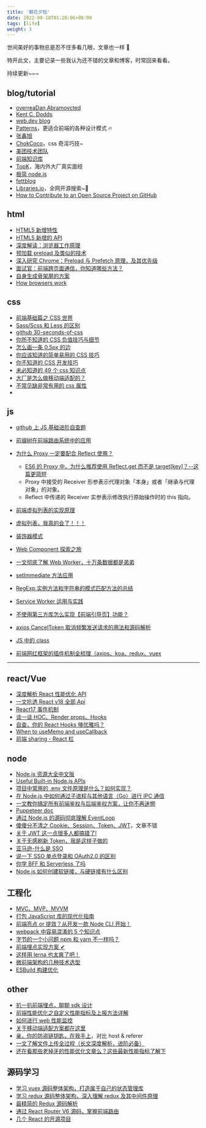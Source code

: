 ```yaml
---
title: '朝花夕拾'
date: 2022-08-18T01:28:06+08:00
tags: [life]
weight: 3
---
```


世间美好的事物总是忍不住多看几眼，文章也一样 🌹

特开此文，主要记录一些我认为还不错的文章和博客，时常回来看看。

持续更新~~~

## blog/tutorial

- [overreaDan Abramovcted](https://overreacted.io/)
- [Kent C. Dodds](https://kentcdodds.com/)
- [web.dev blog](https://web.dev/blog/)
- [Patterns](https://www.patterns.dev/posts/)，更适合前端的各种设计模式 🔥
- [张鑫旭](https://www.zhangxinxu.com/)
- [ChokCoco](https://www.cnblogs.com/coco1s/)，css 奇淫巧技~
- [美团技术团队](https://tech.meituan.com/)
- [前端知识库](https://www.html5iq.com/index.html)
- [TopK](https://osjobs.net/topk/)，海内外大厂真实面经
- [极简 node.js](https://www.yuque.com/sunluyong/node/what-is-node)
- [fettblog](https://fettblog.eu/guides/)
- [Libraries.io](https://libraries.io/)，全网开源搜索~🐂
- [How to Contribute to an Open Source Project on GitHub](https://egghead.io/courses/how-to-contribute-to-an-open-source-project-on-github)

## html

- [HTML5 新增特性](https://www.cnblogs.com/sarah-wen/p/10767178.html)
- [HTML5 新增的 API](https://www.cnblogs.com/yangpeixian/p/11367193.html)
- [深度解读：浏览器工作原理](https://segmentfault.com/a/1190000022633988?_ea=44436475)
- [预加载 preload 及类似的技术](http://eux.baidu.com/blog/fe/link-preload-%E6%A0%87%E7%AD%BE)
- [深入研究 Chrome：Preload 与 Prefetch 原理，及其优先级](https://mp.weixin.qq.com/s?__biz=MzUxMzcxMzE5Ng==&mid=2247485614&idx=1&sn=b25bac7cfbb02bdcab76b41f10a4bffb&source=41#wechat_redirect)
- [面试官：前端跨页面通信，你知道哪些方法？](https://juejin.cn/post/6844903811232825357)
- [自身生成骨架屏的方案](https://mdnice.com/writing/bb3aaf5c613d4e0a9cc86ee2244754df)
- [How browsers work](https://web.dev/howbrowserswork/)

## css

- [前端基础篇之 CSS 世界](https://juejin.cn/post/6844903894313598989)
- [Sass/Scss 和 Less 的区别](https://www.cnblogs.com/wangpenghui522/p/5467560.html)
- [github 30-seconds-of-css](https://github.com/30-seconds/30-seconds-of-css)
- [你所不知道的 CSS 负值技巧与细节](https://juejin.cn/post/6844903908440014861)
- [怎么画一条 0.5px 的边](https://zhuanlan.zhihu.com/p/34908005)
- [你应该知道的简单易用的 CSS 技巧](https://mp.weixin.qq.com/s/TknFflTIdtes8-khLUN35A)
- [你不知道的 CSS 开发技巧](https://mp.weixin.qq.com/s/tl4YJDq-xfhdPaJV6O5pxw)
- [未必知道的 49 个 css 知识点](https://github.com/qdlaoyao/css-gif)
- [大厂是怎么做移动端适配的？](https://mp.weixin.qq.com/s/uxHEIupg-sYbqtmSnFiOnQ)
- [不常见缺非常有用的 css 属性](https://segmentfault.com/a/1190000022851543)
- [](https://mp.weixin.qq.com/s/IrV0-v3v5Cl969yFCI58Rg)

## js

- [github 上 JS 基础进阶自查题](https://github.com/lydiahallie/javascript-questions)
- [前缀树在前端路由系统中的应用](https://mp.weixin.qq.com/s/8G8CvZAzRNnhsfF6WZoKWg)
- [为什么 Proxy 一定要配合 Reflect 使用？](https://juejin.cn/post/7080916820353351688)

  - [ES6 的 Proxy 中，为什么推荐使用 Reflect.get 而不是 target[key]？--这篇更简短](https://juejin.cn/post/7050489628062646286)
  - Proxy 中接受的 Receiver 形参表示代理对象「本身」或者「继承与代理对象」的对象。
  - Reflect 中传递的 Receiver 实参表示修改执行原始操作时的 this 指向。

- [前端虚拟列表的实现原理](https://mp.weixin.qq.com/s/gkPOmKKD2-4TQz3TnmWbSw)
- [虚拟列表，我真的会了！！！](https://juejin.cn/post/7085941958228574215)
- [装饰器模式](https://zhuanlan.zhihu.com/p/115402372)
- [Web Component 探索之旅](https://mp.weixin.qq.com/s/mLXre4hdwcUX19Xq0qHGVw)
- [一文彻底了解 Web Worker，十万条数据都是弟弟](https://juejin.cn/post/7137728629986820126)
- [setImmediate 方法应用](https://blog.csdn.net/weixin_47450807/article/details/124098448)
- [RegExp 实例方法和字符串的模式匹配方法的总结](https://www.cnblogs.com/guorange/p/6693605.html)
- [Service Worker 运用与实践](https://mp.weixin.qq.com/s/3Ep5pJULvP7WHJvVJNDV-g)
- [不使用第三方库怎么实现【前端引导页】功能？](https://juejin.cn/post/7142633594882621454)
- [axios CancelToken 取消频繁发送请求的用法和源码解析](https://blog.csdn.net/sinat_38959166/article/details/104173187)
- [JS 中的 class](https://www.cnblogs.com/hencins/p/15408204.html)
- [前端网红框架的插件机制全梳理（axios、koa、redux、vuex](https://mp.weixin.qq.com/s/MuohDtMBrmIHOe8KrS_0ew)

---

## react/Vue

- [深度解析 React 性能优化 API](https://mp.weixin.qq.com/s/svGYB3HvmLDMerlM50BhAg)
- [一文吃透 React v18 全部 Api](https://juejin.cn/post/7124486630483689485)
- [React17 事件机制](https://mp.weixin.qq.com/s/DI0oQI7Q-v5vrySRkD1ckw)
- [谈一谈 HOC、Render props、Hooks](https://mp.weixin.qq.com/s/UIAAg4qpg1YTebSEa1V_PQ)
- [自查，你的 React Hooks 够优雅吗？](https://mp.weixin.qq.com/s/y9b8Xv4zhVDdZAQmU6KwLQ)
- [When to useMemo and useCallback](https://kentcdodds.com/blog/usememo-and-usecallback#so-when-should-i-usememo-and-usecallback)
- [前端 sharing - React 栏](https://mp.weixin.qq.com/mp/appmsgalbum?__biz=Mzg5MjMxMzY5Mw==&action=getalbum&album_id=1719725878131163146&scene=173&from_msgid=2247484634&from_itemidx=1&count=3&nolastread=1#wechat_redirect)

## node

- [Node.js 资源大全中文版](https://github.com/jobbole/awesome-nodejs-cn)
- [Useful Built-in Node.js APIs](https://www.sitepoint.com/useful-built-in-node-js-apis/)
- [项目中常用的 .env 文件原理是什么？如何实现？](https://juejin.cn/post/7045057475845816357)
- [在 Node.js 中如何通过子进程与其他语言（Go）进行 IPC 通信](https://mp.weixin.qq.com/s/J5mtYjKsNXkg4P0gWdS9Hg)
- [一文教你搞定所有前端鉴权与后端鉴权方案，让你不再迷惘](https://juejin.cn/post/7129298214959710244)
- [Puppeteer doc](https://pptr.dev/)
- [通过 Node.js 的源码彻底理解 EventLoop](https://mp.weixin.qq.com/s/B6Wv1lIPUoX7IHOgMF7t7g)
- [傻傻分不清之 Cookie、Session、Token、JWT](https://juejin.cn/post/6844904034181070861)，文章不错
- [关于 JWT 这一点很多人都搞错了!](https://mp.weixin.qq.com/s/fKCQZSYybYrPf9E1-kaTgA)
- [关于无感刷新 Token，我是这样子做的](https://mp.weixin.qq.com/s/k-UTRUPsyq3xv5mOwuU7ZQ)
- [亚马逊-什么是 SSO](https://aws.amazon.com/cn/what-is/sso/)
- [说一下 SSO 单点登录和 OAuth2.0 的区别](https://mp.weixin.qq.com/s?__biz=Mzg3NzgyMzIyNw==&mid=2247485964&idx=1&sn=c441fe31dd94cbccc3bf241b6657007f&chksm=cf1c5f98f86bd68e0a75cae22dbaf1459b23887e2d8facb8597f1da482e7a300a27bf32eb387&scene=132#wechat_redirect)
- [你学 BFF 和 Serverless 了吗](https://juejin.cn/post/6844904185427673095)
- [Node.js 如何创建软链接，与硬链接有什么区别](https://toutiao.io/posts/freqyei/preview)

## 工程化

- [MVC、MVP、MVVM](https://www.manster.me/?p=857)
- [打包 JavaScript 库的现代化指南](https://github.com/frehner/modern-guide-to-packaging-js-library/blob/main/README-zh_CN.md)
- [前端亮点 or 提效？从开发一款 Node CLI 开始！](https://juejin.cn/post/7178666619135066170)
- [webpack 中容易混淆的 5 个知识点](https://mp.weixin.qq.com/s/kPGEyQO63NkpcJZGMD05jQ)
- [字节的一个小问题 npm 和 yarn 不一样吗？](https://juejin.cn/post/7060844948316225572)
- [前端埋点实现方案 ✔](https://juejin.cn/post/7094146488439144455)
- [这样用 lerna 也太爽了吧！](https://juejin.cn/post/7134646424083365924)
- [微前端架构的几种技术选型](https://juejin.cn/post/7113503219904430111)
- [ESBuild 构建优化](https://mp.weixin.qq.com/s/7MR1raMmafEELiC9qTSaYQ)

## other

- [扒一扒前端埋点，聊聊 sdk 设计](https://juejin.cn/post/7104893385944596511)
- [前端性能优化之自定义性能指标及上报方法详解](https://mp.weixin.qq.com/s/DJ8Fdq1_cIoW0_NYekZwFw)
- [如何进行 web 性能监控](http://www.alloyteam.com/2020/01/14184/)
- [关于移动端适配方案都在这里](https://mp.weixin.qq.com/s/hnJqHd-cWzdFbj0QH1e7UQ)
- [亲，你的防盗链钥匙，在我手上](https://juejin.cn/post/6844903596937461773)，对比 host & referer
- [一文了解文件上传全过程（长文深度解析，进阶必备）](https://mp.weixin.qq.com/s/omxy6C6JXSM9fRa_xx5CPg)
- [还在看那些老掉牙的性能优化文章么？这些最新性能指标了解下](https://mp.weixin.qq.com/s/y7EqNlJ9Bm6vZKxYwJ090Q)

## 源码学习

- [学习 vuex 源码整体架构，打造属于自己的状态管理库](https://juejin.cn/post/6844904001192853511#heading-2)
- [学习 redux 源码整体架构，深入理解 redux 及其中间件原理](https://juejin.cn/post/6844904191228411911)
- [最精简的 Redux 源码解析](https://mp.weixin.qq.com/s/uC7zkq2sqbhiLwW3RRGfWw)
- [通过 React Router V6 源码，掌握前端路由](https://mp.weixin.qq.com/s/3DxZ0UdH9CKOMzfAo_x0XQ)
- [几个 React 的开源项目](https://mp.weixin.qq.com/s/0M5nrqmhbJhRrUmN_fqRBA)
